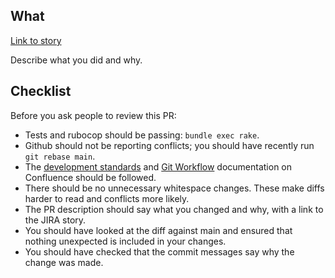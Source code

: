 ## What

[Link to story](https://dsdmoj.atlassian.net/browse/AP-XXX)

Describe what you did and why.

## Checklist

Before you ask people to review this PR:

- Tests and rubocop should be passing: `bundle exec rake`.
- Github should not be reporting conflicts; you should have recently run `git rebase main`.
- The [development standards](https://dsdmoj.atlassian.net/wiki/spaces/ATPPB/pages/5503385837/Development+standards) and [Git Workflow](https://dsdmoj.atlassian.net/wiki/spaces/ATPPB/pages/4602855954/Git+Workflow) documentation on Confluence should be followed.
- There should be no unnecessary whitespace changes. These make diffs harder to read and conflicts more likely.
- The PR description should say what you changed and why, with a link to the JIRA story.
- You should have looked at the diff against main and ensured that nothing unexpected is included in your changes.
- You should have checked that the commit messages say why the change was made.
